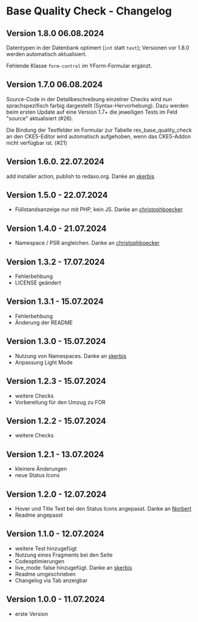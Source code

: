 
Base Quality Check - Changelog
================================================================================


## Version 1.8.0 06.08.2024

Datentypen in der Datenbank optimert (`int` statt `text`); Versionen vor 1.8.0 werden
automatisch aktualisiert.

Fehlende Klasse `form-control` im YForm-Formular ergänzt.

## Version 1.7.0 06.08.2024

Source-Code in der Detailbeschreibung einzelner Checks wird nun sprachspezifisch farbig
dargestellt (Syntax-Hervorhebung). Dazu werden beim ersten Update auf eine Version 1.7+
die jeweiligen Tests im Feld "source" aktualisiert (#26).

Die Bindung der Textfelder im Formular zur Tabelle rex_base_quality_check an den
CKE5-Editor wird automatisch aufgehoben, wenn das CKE5-Addon nicht verfügbar ist. (#21)

## Version 1.6.0. 22.07.2024

add installer action, publish to redaxo.org. Danke an [skerbis](https://github.com/skerbis)


## Version 1.5.0  - 22.07.2024

- Füllstandsanzeige nur mit PHP, kein JS. Danke an [christophboecker](https://github.com/christophboecker)

## Version 1.4.0  - 21.07.2024

- Namespace / PSR angleichen. Danke an [christophboecker](https://github.com/christophboecker)

## Version 1.3.2 - 17.07.2024

- Fehlerbehbung
- LICENSE geändert 

## Version 1.3.1 - 15.07.2024

- Fehlerbehbung
- Änderung der README

## Version 1.3.0 - 15.07.2024

- Nutzung von Namespaces. Danke an [skerbis](https://github.com/skerbis)
- Anpassung Light Mode

## Version 1.2.3 - 15.07.2024

- weitere Checks
- Vorbereitung für den Umzug zu FOR

## Version 1.2.2 - 15.07.2024

- weitere Checks

## Version 1.2.1 - 13.07.2024

- kleinere Änderungen
- neue Status Icons

## Version 1.2.0 - 12.07.2024

- Hover und Title Text bei den Status Icons angepasst. Danke an [Norbert](https://github.com/tyrant88)
- Readme angepasst

## Version 1.1.0 - 12.07.2024

- weitere Test hinzugefügt
- Nutzung eines Fragments bei den Seite 
- Codeoptimierungen
- live_mode: false hinzugefügt. Danke an [skerbis](https://github.com/skerbis)
- Readme umgeschrieben
- Changelog via Tab anzeigbar

## Version 1.0.0 - 11.07.2024

- erste Version